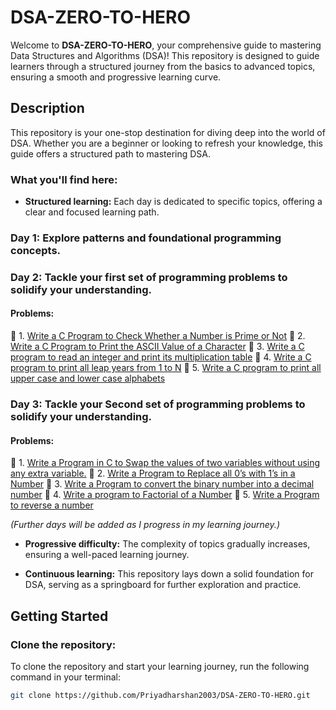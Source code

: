 # DSA-ZERO-TO-HERO

Welcome to **DSA-ZERO-TO-HERO**, your comprehensive guide to mastering Data Structures and Algorithms (DSA)! This repository is designed to guide learners through a structured journey from the basics to advanced topics, ensuring a smooth and progressive learning curve.

## Description

This repository is your one-stop destination for diving deep into the world of DSA. Whether you are a beginner or looking to refresh your knowledge, this guide offers a structured path to mastering DSA.

### What you'll find here:

- **Structured learning:** Each day is dedicated to specific topics, offering a clear and focused learning path.

### Day 1: Explore patterns and foundational programming concepts.
  
### Day 2: Tackle your first set of programming problems to solidify your understanding.

#### Problems:
🔗 1. [Write a C Program to Check Whether a Number is Prime or Not](DAY%20-%202/LOOPS/1.Program%20to%20Check%20Prime%20Number.c)
🔗 2. [Write a C Program to Print the ASCII Value of a Character](DAY%20-%202/LOOPS/2.Program%20to%20Print%20ASCII%20Value.c)
🔗 3. [Write a C program to read an integer and print its multiplication table](DAY%20-%202/LOOPS/3.Multiplication%20Table%20Up%20to%20a%20range.c)
🔗 4. [Write a C program to print all leap years from 1 to N](DAY%20-%202/LOOPS/4.Leap%20year%20program%20in%20C.c)
🔗 5. [Write a C program to print all upper case and lower case alphabets](DAY%20-%202/LOOPS/5.Program%20to%20display%20all%20alphabets%20from%20A%20to%20Z.c)

### Day 3: Tackle your Second set of programming problems to solidify your understanding.

#### Problems:
🔗 1. [Write a Program in C to Swap the values of two variables without using any extra variable.](DAY%20-%203/1.Write%20a%20Program%20in%20C%20to%20Swap%20the%20values%20of%20two%20variables%20without%20using%20any%20extra%20variable.c)
🔗 2. [Write a Program to Replace all 0’s with 1’s in a Number](DAY%20-%203/Replace_zeros_with_ones.java)
🔗 3. [Write a Program to convert the binary number into a decimal number](DAY%20-%203/Program%20to%20Convert%20Binary%20Number%20to%20Decimal.c)
🔗 4. [Write a program to Factorial of a Number](DAY%20-%203/Write%20a%20program%20to%20Factorial%20of%20a%20Number.c)
🔗 5. [Write a Program to reverse a number](DAY%20-%203/Write%20a%20Program%20to%20reverse%20a%20number.c)

*(Further days will be added as I progress in my learning journey.)*

- **Progressive difficulty:** The complexity of topics gradually increases, ensuring a well-paced learning journey.

- **Continuous learning:** This repository lays down a solid foundation for DSA, serving as a springboard for further exploration and practice.

## Getting Started

### Clone the repository:

To clone the repository and start your learning journey, run the following command in your terminal:

```bash
git clone https://github.com/Priyadharshan2003/DSA-ZERO-TO-HERO.git
